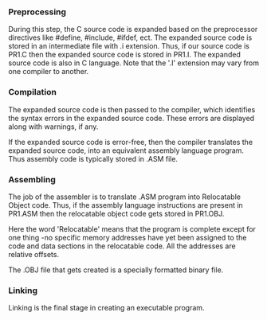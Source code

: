 ### Preprocessing

During this step, the C source code is expanded based on the preprocessor directives like #define, #include, #ifdef, ect. The expanded source code is stored in an intermediate file with .i extension. Thus, if our source code is PR1.C then the expanded source code is stored in PR1.I. The expanded source code is also in C language. Note that the '.I' extension may vary from one compiler to another.

### Compilation

The expanded source code is then passed to the compiler, which identifies the syntax errors in the expanded source code. These errors are displayed along with warnings, if any.


If the expanded source code is error-free, then the compiler translates the expanded source code, into an equivalent assembly language program.
Thus assembly code is typically stored in .ASM file.

### Assembling

The job of the assembler is to translate .ASM program into Relocatable Object code. Thus, if the assembly language instructions are present in PR1.ASM then the relocatable object code gets stored in PR1.OBJ.


Here the word 'Relocatable' means that the program is complete except for one thing -no specific memory addresses have yet been assigned to the code and data sections in the relocatable code. All the addresses are relative offsets.

The .OBJ file that gets created is a specially formatted binary file. 


### Linking

Linking is the final stage in creating an executable program.

